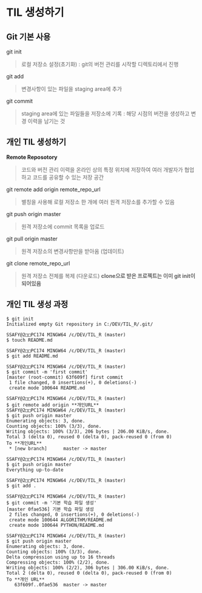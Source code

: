 # TIL 생성하기

## Git 기본 사용
git init
> 로컬 저장소 설정(초기화) : git의 버전 관리를 시작할 디렉토리에서 진행

git add
> 변경사항이 있는 파일을 staging area에 추가

git commit 
>  staging area에 있는 파일들을 저장소에 기록 : 해당 시점의 버전을 생성하고 변경 이력을 남기는 것
   
## 개인 TIL 생성하기
**Remote Reposotory**
> 코드와 버전 관리 이력을 온라인 상의 특정 위치에 저장하여 여러 개발자가 협업하고 코드를 공유할 수 있는 저장 공간 

git remote add origin remote_repo_url
> 별칭을 사용해 로컬 저장소 한 개에 여러 원격 저장소를 추가할 수 있음

git push origin master
> 원격 저장소에 commit 목록을 업로드

git pull origin master
> 원격 저장소의 변경사항만을 받아옴 (업데이트)

git clone remote_repo_url
> 원격 저장소 전체를 복제 (다운로드)
**clone으로 받은 프로젝트는 이미 git init이 되어있음**


## 개인 TIL 생성 과정
```SSAFY@2□□PC174 MINGW64 /c/DEV/TIL_R
$ git init
Initialized empty Git repository in C:/DEV/TIL_R/.git/

SSAFY@2□□PC174 MINGW64 /c/DEV/TIL_R (master)
$ touch README.md

SSAFY@2□□PC174 MINGW64 /c/DEV/TIL_R (master)
$ git add README.md

SSAFY@2□□PC174 MINGW64 /c/DEV/TIL_R (master)
$ git commit -m 'first commit'
[master (root-commit) 63f609f] first commit     
 1 file changed, 0 insertions(+), 0 deletions(-)
 create mode 100644 README.md

SSAFY@2□□PC174 MINGW64 /c/DEV/TIL_R (master)
$ git remote add origin **개인URL**
SSAFY@2□□PC174 MINGW64 /c/DEV/TIL_R (master)
$ git push origin master
Enumerating objects: 3, done.
Counting objects: 100% (3/3), done.
Writing objects: 100% (3/3), 206 bytes | 206.00 KiB/s, done.
Total 3 (delta 0), reused 0 (delta 0), pack-reused 0 (from 0)
To **개인URL**
 * [new branch]      master -> master

SSAFY@2□□PC174 MINGW64 /c/DEV/TIL_R (master)
$ git push origin master
Everything up-to-date

SSAFY@2□□PC174 MINGW64 /c/DEV/TIL_R (master)
$ git add .

SSAFY@2□□PC174 MINGW64 /c/DEV/TIL_R (master)
$ git commit -m '기본 학습 파일 생성'
[master 0fae536] 기본 학습 파일 생성
 2 files changed, 0 insertions(+), 0 deletions(-)
 create mode 100644 ALGORITHM/README.md
 create mode 100644 PYTHON/README.md

SSAFY@2□□PC174 MINGW64 /c/DEV/TIL_R (master)
$ git push origin master
Enumerating objects: 3, done.
Counting objects: 100% (3/3), done.
Delta compression using up to 16 threads
Compressing objects: 100% (2/2), done.
Writing objects: 100% (2/2), 306 bytes | 306.00 KiB/s, done.
Total 2 (delta 0), reused 0 (delta 0), pack-reused 0 (from 0)
To **개인 URL**
   63f609f..0fae536  master -> master